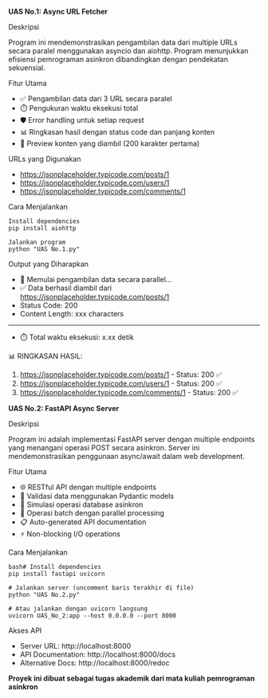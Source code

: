 **UAS No.1: Async URL Fetcher**

Deskripsi

Program ini mendemonstrasikan pengambilan data dari multiple URLs secara paralel menggunakan asyncio dan aiohttp. Program menunjukkan efisiensi pemrograman asinkron dibandingkan dengan pendekatan sekuensial.

Fitur Utama

- ✅ Pengambilan data dari 3 URL secara paralel
- ⏱️ Pengukuran waktu eksekusi total
- 🛡️ Error handling untuk setiap request
- 📊 Ringkasan hasil dengan status code dan panjang konten
- 🎯 Preview konten yang diambil (200 karakter pertama)

URLs yang Digunakan

- https://jsonplaceholder.typicode.com/posts/1
- https://jsonplaceholder.typicode.com/users/1
- https://jsonplaceholder.typicode.com/comments/1

Cara Menjalankan

    Install dependencies
    pip install aiohttp
    
    Jalankan program
    python "UAS No.1.py"

Output yang Diharapkan

- 🚀 Memulai pengambilan data secara parallel...
- ✅ Data berhasil diambil dari https://jsonplaceholder.typicode.com/posts/1
- Status Code: 200
- Content Length: xxx characters
--------------------------------------------------
- ⏱️ Total waktu eksekusi: x.xx detik

📊 RINGKASAN HASIL:
1. https://jsonplaceholder.typicode.com/posts/1 - Status: 200 ✅
2. https://jsonplaceholder.typicode.com/users/1 - Status: 200 ✅
3. https://jsonplaceholder.typicode.com/comments/1 - Status: 200 ✅

**UAS No.2: FastAPI Async Server**

Deskripsi

Program ini adalah implementasi FastAPI server dengan multiple endpoints yang menangani operasi POST secara asinkron. Server ini mendemonstrasikan penggunaan async/await dalam web development.

Fitur Utama

- 🌐 RESTful API dengan multiple endpoints
- 📝 Validasi data menggunakan Pydantic models
- 💾 Simulasi operasi database asinkron
- 🔄 Operasi batch dengan parallel processing
- 📋 Auto-generated API documentation
- ⚡ Non-blocking I/O operations

Cara Menjalankan

    bash# Install dependencies
    pip install fastapi uvicorn

    # Jalankan server (uncomment baris terakhir di file)
    python "UAS No.2.py"

    # Atau jalankan dengan uvicorn langsung
    uvicorn UAS_No_2:app --host 0.0.0.0 --port 8000

Akses API

- Server URL: http://localhost:8000
- API Documentation: http://localhost:8000/docs
- Alternative Docs: http://localhost:8000/redoc


**Proyek ini dibuat sebagai tugas akademik dari mata kuliah pemrograman asinkron**
